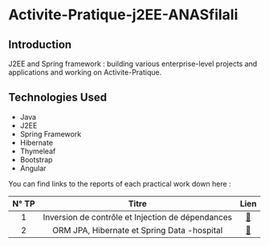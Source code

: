 # Activite-Pratique-j2EE-ANASfilali



<h2 id="introduction">Introduction</h2>
<p>  J2EE and Spring framework : building various enterprise-level projects and applications and working on Activite-Pratique.</p>

<h2 id="technologies-used">Technologies Used</h2>
<ul>
  <li>Java</li>
  <li>J2EE</li>
  <li>Spring Framework</li>
  <li>Hibernate</li>
  <li>Thymeleaf</li>
  <li>Bootstrap</li>
  <li>Angular</li>
</ul>
You can find links to the reports of each practical work down here :


| N° TP |                       Titre                       | Lien |
|:-----:|:-------------------------------------------------:|:----:|
|   1   | Inversion de contrôle et Injection de dépendances | [🔗](https://github.com/FilaliAnas/Activit-Pratique-j2EE-ANASfilali/tree/main/Filali-spring-Anas/java-spring-portfolio/Activit%C3%A9_Pratique_N%C2%B0_1/java%20%20-spring) |
|   2   | ORM JPA, Hibernate et Spring Data -hospital | [🔗](https://github.com/FilaliAnas/Activit-Pratique-j2EE-ANASfilali/tree/main/Filali-spring-Anas/java-spring-portfolio/Activit%C3%A9%20pratique%20N%C2%B02%20%EF%80%BA%20JPA%20Hibernate%2C%20Spring%20Data) |
